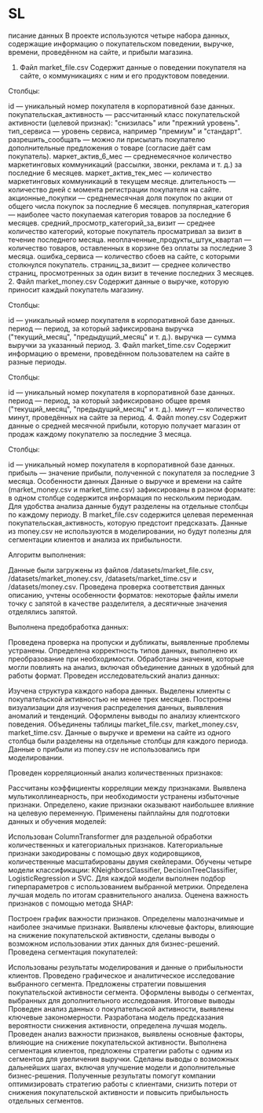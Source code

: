 # SL


писание данных
В проекте используются четыре набора данных, содержащие информацию о покупательском поведении, выручке, времени, проведённом на сайте, и прибыли магазина.

1. Файл market_file.csv
Содержит данные о поведении покупателя на сайте, о коммуникациях с ним и его продуктовом поведении.

Столбцы:

id — уникальный номер покупателя в корпоративной базе данных.
покупательская_активность — рассчитанный класс покупательской активности (целевой признак): "снизилась" или "прежний уровень".
тип_сервиса — уровень сервиса, например "премиум" и "стандарт".
разрешить_сообщать — можно ли присылать покупателю дополнительные предложения о товаре (согласие даёт сам покупатель).
маркет_актив_6_мес — среднемесячное количество маркетинговых коммуникаций (рассылки, звонки, реклама и т. д.) за последние 6 месяцев.
маркет_актив_тек_мес — количество маркетинговых коммуникаций в текущем месяце.
длительность — количество дней с момента регистрации покупателя на сайте.
акционные_покупки — среднемесячная доля покупок по акции от общего числа покупок за последние 6 месяцев.
популярная_категория — наиболее часто покупаемая категория товаров за последние 6 месяцев.
средний_просмотр_категорий_за_визит — среднее количество категорий, которые покупатель просматривал за визит в течение последнего месяца.
неоплаченные_продукты_штук_квартал — количество товаров, оставленных в корзине без оплаты за последние 3 месяца.
ошибка_сервиса — количество сбоев на сайте, с которыми столкнулся покупатель.
страниц_за_визит — среднее количество страниц, просмотренных за один визит в течение последних 3 месяцев.
2. Файл market_money.csv
Содержит данные о выручке, которую приносит каждый покупатель магазину.

Столбцы:

id — уникальный номер покупателя в корпоративной базе данных.
период — период, за который зафиксирована выручка ("текущий_месяц", "предыдущий_месяц" и т. д.).
выручка — сумма выручки за указанный период.
3. Файл market_time.csv
Содержит информацию о времени, проведённом пользователем на сайте в разные периоды.

Столбцы:

id — уникальный номер покупателя в корпоративной базе данных.
период — период, за который зафиксировано общее время ("текущий_месяц", "предыдущий_месяц" и т. д.).
минут — количество минут, проведённых на сайте за период.
4. Файл money.csv
Содержит данные о средней месячной прибыли, которую получает магазин от продаж каждому покупателю за последние 3 месяца.

Столбцы:

id — уникальный номер покупателя в корпоративной базе данных.
прибыль — значение прибыли, полученной с покупателя за последние 3 месяца.
Особенности данных
Данные о выручке и времени на сайте (market_money.csv и market_time.csv) зафиксированы в разном формате: в одном столбце содержится информация по нескольким периодам. Для удобства анализа данные будут разделены на отдельные столбцы по каждому периоду.
В market_file.csv содержится целевая переменная покупательская_активность, которую предстоит предсказать.
Данные из money.csv не используются в моделировании, но будут полезны для сегментации клиентов и анализа их прибыльности.


Алгоритм выполнения:


Данные были загружены из файлов /datasets/market_file.csv, /datasets/market_money.csv, /datasets/market_time.csv и /datasets/money.csv. Проведена проверка соответствия данных описанию, учтены особенности форматов: некоторые файлы имели точку с запятой в качестве разделителя, а десятичные значения отделялись запятой.

Выполнена предобработка данных:

Проведена проверка на пропуски и дубликаты, выявленные проблемы устранены.
Определена корректность типов данных, выполнено их преобразование при необходимости.
Обработаны значения, которые могли повлиять на анализ, включая объединение данных в удобный для работы формат.
Проведен исследовательский анализ данных:

Изучена структура каждого набора данных.
Выделены клиенты с покупательской активностью не менее трех месяцев.
Построены визуализации для изучения распределения данных, выявления аномалий и тенденций.
Оформлены выводы по анализу клиентского поведения.
Объединены таблицы market_file.csv, market_money.csv, market_time.csv. Данные о выручке и времени на сайте из одного столбца были разделены на отдельные столбцы для каждого периода. Данные о прибыли из money.csv не использовались при моделировании.

Проведен корреляционный анализ количественных признаков:

Рассчитаны коэффициенты корреляции между признаками.
Выявлена мультиколлинеарность, при необходимости устранены избыточные признаки.
Определено, какие признаки оказывают наибольшее влияние на целевую переменную.
Применены пайплайны для подготовки данных и обучения моделей:

Использован ColumnTransformer для раздельной обработки количественных и категориальных признаков.
Категориальные признаки закодированы с помощью двух кодировщиков, количественные масштабированы двумя скейлерами.
Обучены четыре модели классификации: KNeighborsClassifier, DecisionTreeClassifier, LogisticRegression и SVC.
Для каждой модели выполнен подбор гиперпараметров с использованием выбранной метрики.
Определена лучшая модель по итогам сравнительного анализа.
Оценена важность признаков с помощью метода SHAP:

Построен график важности признаков.
Определены малозначимые и наиболее значимые признаки.
Выявлены ключевые факторы, влияющие на снижение покупательской активности, сделаны выводы о возможном использовании этих данных для бизнес-решений.
Проведена сегментация покупателей:

Использованы результаты моделирования и данные о прибыльности клиентов.
Проведено графическое и аналитическое исследование выбранного сегмента.
Предложены стратегии повышения покупательской активности сегмента.
Оформлены выводы о сегментах, выбранных для дополнительного исследования.
Итоговые выводы
Проведен анализ данных о покупательской активности, выявлены ключевые закономерности.
Разработана модель предсказания вероятности снижения активности, определена лучшая модель.
Проведен анализ важности признаков, выявлены основные факторы, влияющие на снижение покупательской активности.
Выполнена сегментация клиентов, предложены стратегии работы с одним из сегментов для увеличения выручки.
Сделаны выводы о возможных дальнейших шагах, включая улучшение модели и дополнительные бизнес-решения.
Полученные результаты помогут компании оптимизировать стратегию работы с клиентами, снизить потери от снижения покупательской активности и повысить прибыльность отдельных сегментов.
